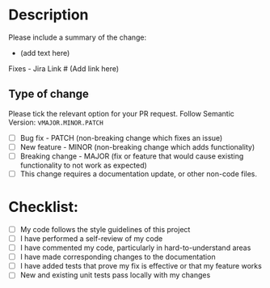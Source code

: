 # Description

Please include a summary of the change:

- (add text here)

Fixes - Jira Link #
(Add link here)

## Type of change

Please tick the relevant option for your PR request. Follow Semantic Version: v`MAJOR.MINOR.PATCH`

- [ ] Bug fix - PATCH (non-breaking change which fixes an issue)
- [ ] New feature - MINOR (non-breaking change which adds functionality)
- [ ] Breaking change - MAJOR (fix or feature that would cause existing functionality to not work as expected)
- [ ] This change requires a documentation update, or other non-code files.

# Checklist:

- [ ] My code follows the style guidelines of this project
- [ ] I have performed a self-review of my code
- [ ] I have commented my code, particularly in hard-to-understand areas
- [ ] I have made corresponding changes to the documentation
- [ ] I have added tests that prove my fix is effective or that my feature works
- [ ] New and existing unit tests pass locally with my changes
